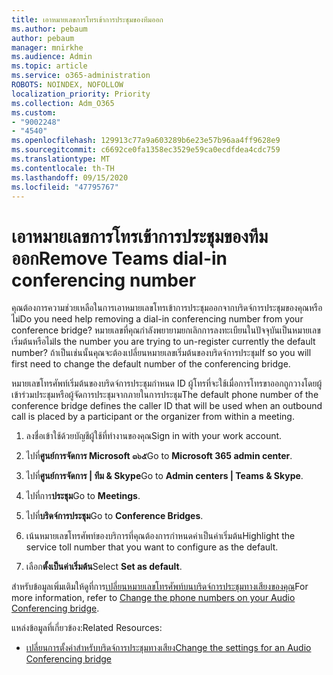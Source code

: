```yaml
---
title: เอาหมายเลขการโทรเข้าการประชุมของทีมออก
ms.author: pebaum
author: pebaum
manager: mnirkhe
ms.audience: Admin
ms.topic: article
ms.service: o365-administration
ROBOTS: NOINDEX, NOFOLLOW
localization_priority: Priority
ms.collection: Adm_O365
ms.custom:
- "9002248"
- "4540"
ms.openlocfilehash: 129913c77a9a603289b6e23e57b96aa4ff9628e9
ms.sourcegitcommit: c6692ce0fa1358ec3529e59ca0ecdfdea4cdc759
ms.translationtype: MT
ms.contentlocale: th-TH
ms.lasthandoff: 09/15/2020
ms.locfileid: "47795767"
---
```

# <a name="remove-teams-dial-in-conferencing-number"></a><span data-ttu-id="b220a-102">เอาหมายเลขการโทรเข้าการประชุมของทีมออก</span><span class="sxs-lookup"><span data-stu-id="b220a-102">Remove Teams dial-in conferencing number</span></span>

<span data-ttu-id="b220a-103">คุณต้องการความช่วยเหลือในการเอาหมายเลขโทรเข้าการประชุมออกจากบริดจ์การประชุมของคุณหรือไม่</span><span class="sxs-lookup"><span data-stu-id="b220a-103">Do you need help removing a dial-in conferencing number from your conference bridge?</span></span> <span data-ttu-id="b220a-104">หมายเลขที่คุณกำลังพยายามยกเลิกการลงทะเบียนในปัจจุบันเป็นหมายเลขเริ่มต้นหรือไม่</span><span class="sxs-lookup"><span data-stu-id="b220a-104">Is the number you are trying to un-register currently the default number?</span></span> <span data-ttu-id="b220a-105">ถ้าเป็นเช่นนั้นคุณจะต้องเปลี่ยนหมายเลขเริ่มต้นของบริดจ์การประชุม</span><span class="sxs-lookup"><span data-stu-id="b220a-105">If so you will first need to change the default number of the conferencing bridge.</span></span>

<span data-ttu-id="b220a-106">หมายเลขโทรศัพท์เริ่มต้นของบริดจ์การประชุมกำหนด ID ผู้โทรที่จะใช้เมื่อการโทรขาออกถูกวางโดยผู้เข้าร่วมประชุมหรือผู้จัดการประชุมจากภายในการประชุม</span><span class="sxs-lookup"><span data-stu-id="b220a-106">The default phone number of the conference bridge defines the caller ID that will be used when an outbound call is placed by a participant or the organizer from within a meeting.</span></span>

1. <span data-ttu-id="b220a-107">ลงชื่อเข้าใช้ด้วยบัญชีผู้ใช้ที่ทำงานของคุณ</span><span class="sxs-lookup"><span data-stu-id="b220a-107">Sign in with your work account.</span></span>

2. <span data-ttu-id="b220a-108">ไปที่**ศูนย์การจัดการ Microsoft ๓๖๕**</span><span class="sxs-lookup"><span data-stu-id="b220a-108">Go to **Microsoft 365 admin center**.</span></span>

3. <span data-ttu-id="b220a-109">ไปที่**ศูนย์การจัดการ | ทีม & Skype**</span><span class="sxs-lookup"><span data-stu-id="b220a-109">Go to **Admin centers | Teams & Skype**.</span></span>

4. <span data-ttu-id="b220a-110">ไปที่การ**ประชุม**</span><span class="sxs-lookup"><span data-stu-id="b220a-110">Go to **Meetings**.</span></span>

5. <span data-ttu-id="b220a-111">ไปที่**บริดจ์การประชุม**</span><span class="sxs-lookup"><span data-stu-id="b220a-111">Go to **Conference Bridges**.</span></span>

6. <span data-ttu-id="b220a-112">เน้นหมายเลขโทรศัพท์ของบริการที่คุณต้องการกำหนดค่าเป็นค่าเริ่มต้น</span><span class="sxs-lookup"><span data-stu-id="b220a-112">Highlight the service toll number that you want to configure as the default.</span></span>

7. <span data-ttu-id="b220a-113">เลือก**ตั้งเป็นค่าเริ่มต้น**</span><span class="sxs-lookup"><span data-stu-id="b220a-113">Select **Set as default**.</span></span>

<span data-ttu-id="b220a-114">สำหรับข้อมูลเพิ่มเติมให้ดูที่การ[เปลี่ยนหมายเลขโทรศัพท์บนบริดจ์การประชุมทางเสียงของคุณ](https://docs.microsoft.com/microsoftteams/change-the-phone-numbers-on-your-audio-conferencing-bridge)</span><span class="sxs-lookup"><span data-stu-id="b220a-114">For more information, refer to [Change the phone numbers on your Audio Conferencing bridge](https://docs.microsoft.com/microsoftteams/change-the-phone-numbers-on-your-audio-conferencing-bridge).</span></span>

<span data-ttu-id="b220a-115">แหล่งข้อมูลที่เกี่ยวข้อง:</span><span class="sxs-lookup"><span data-stu-id="b220a-115">Related Resources:</span></span>

- [<span data-ttu-id="b220a-116">เปลี่ยนการตั้งค่าสำหรับบริดจ์การประชุมทางเสียง</span><span class="sxs-lookup"><span data-stu-id="b220a-116">Change the settings for an Audio Conferencing bridge</span></span>](https://docs.microsoft.com/microsoftteams/change-the-settings-for-an-audio-conferencing-bridge)
